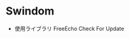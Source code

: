 # Swindom

 - 使用ライブラリ
<a herf="https://github.com/FreeEcho1/FreeEcho-Check-For-Update">FreeEcho Check For Update</a>
